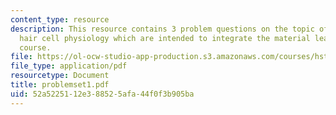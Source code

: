 ```yaml
---
content_type: resource
description: This resource contains 3 problem questions on the topic of anatomy and
  hair cell physiology which are intended to integrate the material learned in the
  course.
file: https://ol-ocw-studio-app-production.s3.amazonaws.com/courses/hst-721-the-peripheral-auditory-system-fall-2005/52a5225112e388525afa44f0f3b905ba_problemset1.pdf
file_type: application/pdf
resourcetype: Document
title: problemset1.pdf
uid: 52a52251-12e3-8852-5afa-44f0f3b905ba
---
```

